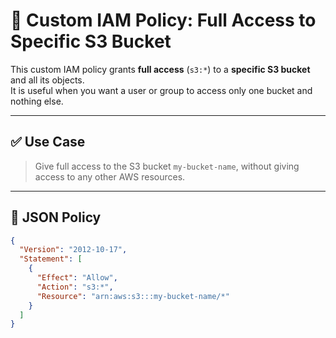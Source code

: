 # 📜 Custom IAM Policy: Full Access to Specific S3 Bucket

This custom IAM policy grants **full access** (`s3:*`) to a **specific S3 bucket** and all its objects.  
It is useful when you want a user or group to access only one bucket and nothing else.

---

## ✅ Use Case

> Give full access to the S3 bucket `my-bucket-name`, without giving access to any other AWS resources.

---

## 🧾 JSON Policy

```json
{
  "Version": "2012-10-17",
  "Statement": [
    {
      "Effect": "Allow",
      "Action": "s3:*",
      "Resource": "arn:aws:s3:::my-bucket-name/*"
    }
  ]
}
